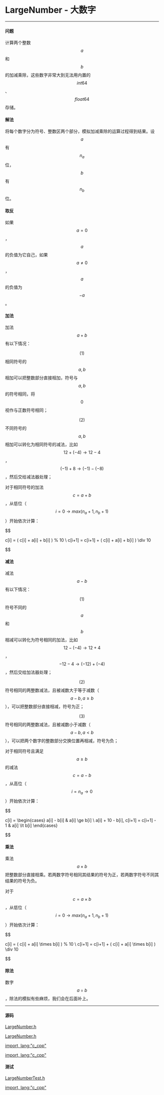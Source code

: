 <script type="text/javascript" src="https://cdnjs.cloudflare.com/ajax/libs/mathjax/2.7.1/MathJax.js?config=TeX-AMS-MML_HTMLorMML"/></script>
<script> gitbook.events.bind("page.change", function() { MathJax.Hub.Queue(["Typeset",MathJax.Hub]); } </script>

# LargeNumber - 大数字

--------

#### 问题

计算两个整数$$ a $$和$$ b $$的加减乘除，这些数字非常大到无法用内置的$$ int64 $$、$$ float64 $$存储。

#### 解法

将每个数字分为符号、整数区两个部分，模拟加减乘除的运算过程得到结果。设$$ a $$有$$ n_{a} $$位，$$ b $$有$$ n_{b} $$位。

#### 取反

如果$$ a = 0 $$，$$ a $$的负值为它自己，如果$$ a \ne 0 $$，$$ a $$的负值为$$ -a $$。

#### 加法

加法$$ a + b $$有以下情况：

$$ (1) $$相同符号的$$ a, b $$相加可以把整数部分直接相加，符号与$$ a, b $$的符号相同，将$$ 0 $$视作与正数符号相同；

$$ (2) $$不同符号的$$ a, b $$相加可以转化为相同符号的减法，比如$$ 12 + (-4) \rightarrow 12 - 4 $$，$$ (-1) + 8 \rightarrow (-1) - (-8) $$，然后交给减法器处理；

对于相同符号的加法$$ c = a + b $$，从低位（$$ i = 0 \rightarrow max(n_{a} + 1, n_{b} + 1) $$）开始依次计算：

$$

c[i] = ( c[i] + a[i] + b[i] ) % 10 \\
c[i+1] = c[i+1] + ( c[i] + a[i] + b[i] ) \div 10

$$

#### 减法

减法$$ a - b $$有以下情况：

$$ (1) $$ 符号不同的$$ a $$和$$ b $$相减可以转化为符号相同的加法，比如$$ 12 - (-4) \rightarrow 12 + 4 $$，$$ -12 - 4 \rightarrow (-12) + (-4) $$，然后交给加法器处理；

$$ (2) $$ 符号相同的两整数减法，且被减数大于等于减数（$$ a - b, a \ge b $$），可以把整数部分直接相减，符号为正；

$$ (3) $$ 符号相同的两整数减法，且被减数小于减数（$$ a - b, a \lt b $$），可以把两个数字的整数部分交换位置再相减，符号为负；

对于相同符号且满足$$ a \ge b $$的减法$$ c = a - b $$，从高位（$$ i = n_{a} \rightarrow 0 $$）开始依次计算：

$$

c[i] =
\begin{cases}
a[i] - b[i] & a[i] \ge b[i] \\
a[i] + 10 - b[i], c[i+1] = c[i+1] - 1 & a[i] \lt b[i]
\end{cases}

$$

#### 乘法

乘法$$ a \times b $$把整数部分直接相乘。若两数字符号相同其结果的符号为正，若两数字符号不同其结果的符号为负。

对于$$ c = a \times b $$，从低位（$$ i = 0 \rightarrow max(n_{a} + 1, n_{b} + 1) $$）开始依次计算：

$$

c[i] = ( c[i] + a[i] \times b[i] ) % 10 \\
c[i+1] = c[i+1] + ( c[i] + a[i] \times b[i] ) \div 10

$$

#### 除法

数字$$ a \div b $$，除法的模拟有些麻烦，我们会在后面补上。

--------

#### 源码

[LargeNumber.h](https://github.com/linrongbin16/Way-to-Algorithm/blob/master/src/Calculation/LargeNumber.h)

[LargeNumber.h](https://github.com/linrongbin16/Way-to-Algorithm/blob/master/src/Calculation/LargeNumber.cpp)

[import, lang:"c_cpp"](../../../src/Calculation/LargeNumber.h)

[import, lang:"c_cpp"](../../../src/Calculation/LargeNumber.cpp)

#### 测试

[LargeNumberTest.h](https://github.com/linrongbin16/Way-to-Algorithm/blob/master/src/Calculation/LargeNumberTest.cpp)

[import, lang:"c_cpp"](../../../src/Calculation/LargeNumberTest.cpp)
